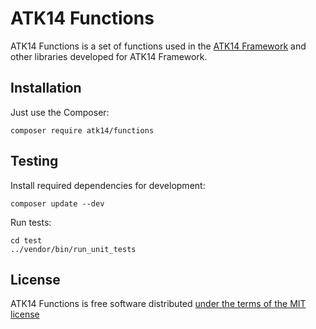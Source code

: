 ATK14 Functions
===============

ATK14 Functions is a set of functions used in the [ATK14 Framework](https://www.atk14.net/) and other libraries developed for ATK14 Framework.

Installation
------------

Just use the Composer:

    composer require atk14/functions

Testing
-------

Install required dependencies for development:

    composer update --dev

Run tests:

    cd test
    ../vendor/bin/run_unit_tests

License
-------

ATK14 Functions is free software distributed [under the terms of the MIT license](http://www.opensource.org/licenses/mit-license)

[//]: # ( vim: set ts=2 et: )
